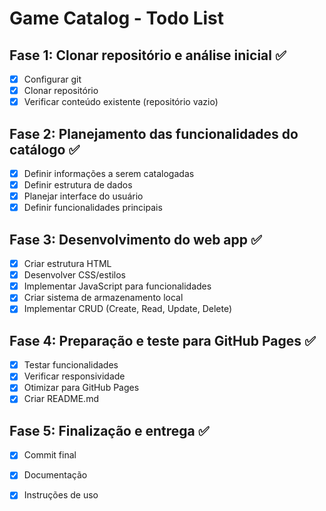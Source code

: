 # Game Catalog - Todo List

## Fase 1: Clonar repositório e análise inicial ✅
- [x] Configurar git
- [x] Clonar repositório
- [x] Verificar conteúdo existente (repositório vazio)

## Fase 2: Planejamento das funcionalidades do catálogo ✅
- [x] Definir informações a serem catalogadas
- [x] Definir estrutura de dados
- [x] Planejar interface do usuário
- [x] Definir funcionalidades principais

## Fase 3: Desenvolvimento do web app ✅
- [x] Criar estrutura HTML
- [x] Desenvolver CSS/estilos
- [x] Implementar JavaScript para funcionalidades
- [x] Criar sistema de armazenamento local
- [x] Implementar CRUD (Create, Read, Update, Delete)

## Fase 4: Preparação e teste para GitHub Pages ✅
- [x] Testar funcionalidades
- [x] Verificar responsividade
- [x] Otimizar para GitHub Pages
- [x] Criar README.md

## Fase 5: Finalização e entrega ✅
- [x] Commit final
- [x] Documentação
- [x] Instruções de uso

